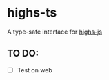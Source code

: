 # highs-ts

A type-safe interface for [highs-js](https://github.com/lovasoa/highs-js)

## TO DO:

- [ ] Test on web
